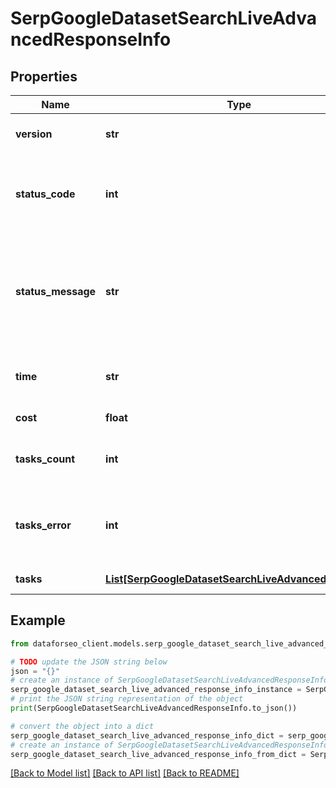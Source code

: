 # SerpGoogleDatasetSearchLiveAdvancedResponseInfo


## Properties

Name | Type | Description | Notes
------------ | ------------- | ------------- | -------------
**version** | **str** | the current version of the API | [optional] 
**status_code** | **int** | general status code you can find the full list of the response codes here | [optional] 
**status_message** | **str** | general informational message you can find the full list of general informational messages here | [optional] 
**time** | **str** | total execution time, seconds | [optional] 
**cost** | **float** | total tasks cost, USD | [optional] 
**tasks_count** | **int** | the number of tasks in the tasks array | [optional] 
**tasks_error** | **int** | the number of tasks in the tasks array returned with an error | [optional] 
**tasks** | [**List[SerpGoogleDatasetSearchLiveAdvancedTaskInfo]**](SerpGoogleDatasetSearchLiveAdvancedTaskInfo.md) | array of tasks | [optional] 

## Example

```python
from dataforseo_client.models.serp_google_dataset_search_live_advanced_response_info import SerpGoogleDatasetSearchLiveAdvancedResponseInfo

# TODO update the JSON string below
json = "{}"
# create an instance of SerpGoogleDatasetSearchLiveAdvancedResponseInfo from a JSON string
serp_google_dataset_search_live_advanced_response_info_instance = SerpGoogleDatasetSearchLiveAdvancedResponseInfo.from_json(json)
# print the JSON string representation of the object
print(SerpGoogleDatasetSearchLiveAdvancedResponseInfo.to_json())

# convert the object into a dict
serp_google_dataset_search_live_advanced_response_info_dict = serp_google_dataset_search_live_advanced_response_info_instance.to_dict()
# create an instance of SerpGoogleDatasetSearchLiveAdvancedResponseInfo from a dict
serp_google_dataset_search_live_advanced_response_info_from_dict = SerpGoogleDatasetSearchLiveAdvancedResponseInfo.from_dict(serp_google_dataset_search_live_advanced_response_info_dict)
```
[[Back to Model list]](../README.md#documentation-for-models) [[Back to API list]](../README.md#documentation-for-api-endpoints) [[Back to README]](../README.md)


